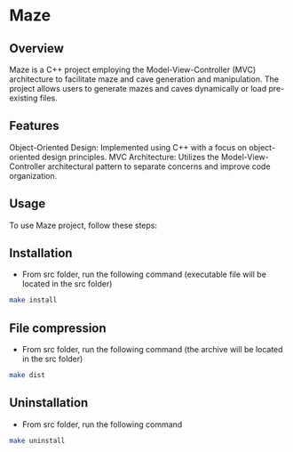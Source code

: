 # Maze
## Overview
Maze is a C++ project employing the Model-View-Controller (MVC) architecture to facilitate maze and cave generation and manipulation. The project allows users to generate mazes and caves dynamically or load pre-existing files.

##  Features
Object-Oriented Design: Implemented using C++ with a focus on object-oriented design principles.
MVC Architecture: Utilizes the Model-View-Controller architectural pattern to separate concerns and improve code organization.

##  Usage
To use Maze project, follow these steps:

## Installation
- From src folder, run the following command (executable file will be located in the src folder)
```sh
make install
```
## File compression
- From src folder, run the following command (the archive will be located in the src folder)
```sh
make dist
```
## Uninstallation
- From src folder, run the following command
```sh
make uninstall
```
